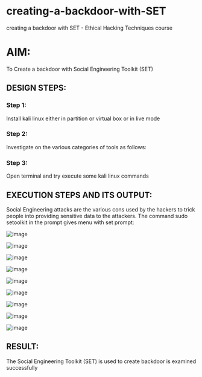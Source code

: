 # creating-a-backdoor-with-SET
creating a backdoor with SET - Ethical Hacking Techniques course

# AIM:
To Create a backdoor with Social Engineering Toolkit (SET)

## DESIGN STEPS:

### Step 1:

Install kali linux either in partition or virtual box or in live mode


### Step 2:

Investigate on the various categories of tools as follows:

### Step 3:

Open terminal and try execute some kali linux commands

## EXECUTION STEPS AND ITS OUTPUT:
Social Engineering attacks are the various cons used by the hackers to trick people into providing sensitive data to the attackers. 
The command sudo setoolkit in the prompt gives menu with set prompt:

![image](https://github.com/Irenejecinthamerlin/creating-a-backdoor-with-SET/assets/128350225/d049440e-67fb-4a30-916a-b94f2dbb8d4e)


![image](https://github.com/Irenejecinthamerlin/creating-a-backdoor-with-SET/assets/128350225/b566acd9-4f0e-47d4-b996-35d226b20f21)



![image](https://github.com/Irenejecinthamerlin/creating-a-backdoor-with-SET/assets/128350225/829471a0-f658-4219-9a68-cb2be2c14698)



![image](https://github.com/Irenejecinthamerlin/creating-a-backdoor-with-SET/assets/128350225/d3b341b9-a547-4adb-bf44-c1313a2a9185)



![image](https://github.com/Irenejecinthamerlin/creating-a-backdoor-with-SET/assets/128350225/d8567b32-3f4b-4d6d-bd0a-9261810cca52)


![image](https://github.com/Irenejecinthamerlin/creating-a-backdoor-with-SET/assets/128350225/4ddb2980-5b40-42d5-8255-c84ce190b35b)



![image](https://github.com/Irenejecinthamerlin/creating-a-backdoor-with-SET/assets/128350225/fcefd12e-c509-49fb-8bd9-c155a2428aec)



![image](https://github.com/Irenejecinthamerlin/creating-a-backdoor-with-SET/assets/128350225/132b0ce8-1f12-44c9-acef-6c0467cdd161)



![image](https://github.com/Irenejecinthamerlin/creating-a-backdoor-with-SET/assets/128350225/6a6cf5df-6844-4ae2-a3de-1d613672ae77)

## RESULT:
The Social Engineering Toolkit (SET) is used to create backdoor is  examined successfully
